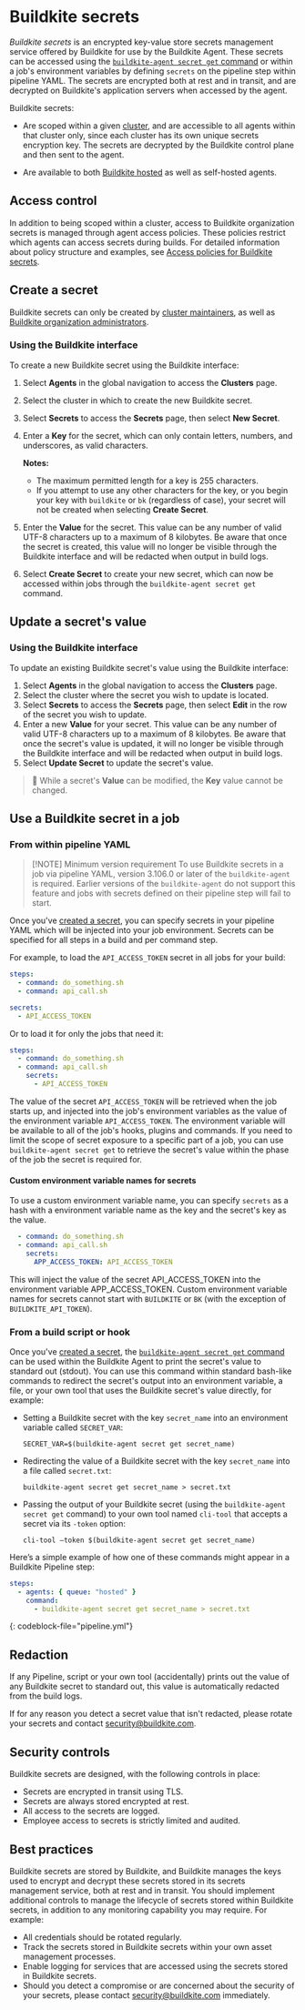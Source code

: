 # Buildkite secrets

_Buildkite secrets_ is an encrypted key-value store secrets management service offered by Buildkite for use by the Buildkite Agent. These secrets can be accessed using the [`buildkite-agent secret get` command](/docs/agent/v3/cli-secret) or within a job's environment variables by defining `secrets` on the pipeline step within pipeline YAML. The secrets are encrypted both at rest and in transit, and are decrypted on Buildkite's application servers when accessed by the agent.

Buildkite secrets:

- Are scoped within a given [cluster](/docs/pipelines/clusters), and are accessible to all agents within that cluster only, since each cluster has its own unique secrets encryption key. The secrets are decrypted by the Buildkite control plane and then sent to the agent.

- Are available to both [Buildkite hosted](/docs/pipelines/hosted-agents) as well as self-hosted agents.

## Access control

In addition to being scoped within a cluster, access to Buildkite organization secrets is managed through agent access policies. These policies restrict which agents can access secrets during builds. For detailed information about policy structure and examples, see [Access policies for Buildkite secrets](/docs/pipelines/security/secrets/buildkite-secrets/access-policies).

## Create a secret

Buildkite secrets can only be created by [cluster maintainers](/docs/pipelines/clusters/manage-clusters#manage-maintainers-on-a-cluster), as well as [Buildkite organization administrators](/docs/pipelines/security/permissions#manage-teams-and-permissions-organization-level-permissions).

### Using the Buildkite interface

To create a new Buildkite secret using the Buildkite interface:

1. Select **Agents** in the global navigation to access the **Clusters** page.
1. Select the cluster in which to create the new Buildkite secret.
1. Select **Secrets** to access the **Secrets** page, then select **New Secret**.
1. Enter a **Key** for the secret, which can only contain letters, numbers, and underscores, as valid characters.

    **Notes:**
    * The maximum permitted length for a key is 255 characters.
    * If you attempt to use any other characters for the key, or you begin your key with `buildkite` or `bk` (regardless of case), your secret will not be created when selecting **Create Secret**.

1. Enter the **Value** for the secret. This value can be any number of valid UTF-8 characters up to a maximum of 8 kilobytes. Be aware that once the secret is created, this value will no longer be visible through the Buildkite interface and will be redacted when output in build logs.
1. Select **Create Secret** to create your new secret, which can now be accessed within jobs through the `buildkite-agent secret get` command.

## Update a secret's value

### Using the Buildkite interface

To update an existing Buildkite secret's value using the Buildkite interface:

1. Select **Agents** in the global navigation to access the **Clusters** page.
1. Select the cluster where the secret you wish to update is located.
1. Select **Secrets** to access the **Secrets** page, then select **Edit** in the row of the secret you wish to update.
1. Enter a new **Value** for your secret. This value can be any number of valid UTF-8 characters up to a maximum of 8 kilobytes. Be aware that once the secret's value is updated, it will no longer be visible through the Buildkite interface and will be redacted when output in build logs.
1. Select **Update Secret** to update the secret's value.

> 📘
> While a secret's **Value** can be modified, the **Key** value cannot be changed.

## Use a Buildkite secret in a job

### From within pipeline YAML

> [!NOTE] Minimum version requirement
> To use Buildkite secrets in a job via pipeline YAML, version 3.106.0 or later of the `buildkite-agent` is required. Earlier versions of the `buildkite-agent` do not support this feature and jobs with secrets defined on their pipeline step will fail to start.

Once you've [created a secret](#create-a-secret), you can specify secrets in your pipeline YAML which will be injected into your job environment. Secrets can be specified for all steps in a build and per command step.

For example, to load the `API_ACCESS_TOKEN` secret in all jobs for your build:

```yaml
steps:
  - command: do_something.sh
  - command: api_call.sh

secrets:
  - API_ACCESS_TOKEN
```

Or to load it for only the jobs that need it:

```yaml
steps:
  - command: do_something.sh
  - command: api_call.sh
    secrets:
      - API_ACCESS_TOKEN
```

The value of the secret `API_ACCESS_TOKEN` will be retrieved when the job starts up, and injected into the job's environment variables as the value of the environment variable `API_ACCESS_TOKEN`. The environment variable will be available to all of the job's hooks, plugins and commands. If you need to limit the scope of secret exposure to a specific part of a job, you can use `buildkite-agent secret get` to retrieve the secret's value within the phase of the job the secret is required for.

#### Custom environment variable names for secrets

To use a custom environment variable name, you can specify `secrets` as a hash with a environment variable name as the key and the secret's key as the value.

```yaml
  - command: do_something.sh
  - command: api_call.sh
    secrets:
      APP_ACCESS_TOKEN: API_ACCESS_TOKEN
```

This will inject the value of the secret API_ACCESS_TOKEN into the environment variable APP_ACCESS_TOKEN. Custom environment variable names for secrets cannot start with `BUILDKITE` or `BK` (with the exception of `BUILDKITE_API_TOKEN`).

### From a build script or hook

Once you've [created a secret](#create-a-secret), the [`buildkite-agent secret get` command](/docs/agent/v3/cli-secret) can be used within the Buildkite Agent to print the secret's value to standard out (stdout). You can use this command within standard bash-like commands to redirect the secret's output into an environment variable, a file, or your own tool that uses the Buildkite secret's value directly, for example:

- Setting a Buildkite secret with the key `secret_name` into an environment variable called `SECRET_VAR`:

    `SECRET_VAR=$(buildkite-agent secret get secret_name)`

- Redirecting the value of a Buildkite secret with the key `secret_name` into a file called `secret.txt`:

    `buildkite-agent secret get secret_name > secret.txt`

- Passing the output of your Buildkite secret (using the `buildkite-agent secret get` command) to your own tool named `cli-tool` that accepts a secret via its `-token` option:

    `cli-tool —token $(buildkite-agent secret get secret_name)`

Here’s a simple example of how one of these commands might appear in a Buildkite Pipeline step:

```yaml
steps:
  - agents: { queue: "hosted" }
    command:
      - buildkite-agent secret get secret_name > secret.txt
```
{: codeblock-file="pipeline.yml"}

## Redaction

If any Pipeline, script or your own tool (accidentally) prints out the value of any Buildkite secret to standard out, this value is automatically redacted from the build logs.

If for any reason you detect a secret value that isn't redacted, please rotate your secrets and contact security@buildkite.com.

## Security controls

Buildkite secrets are designed, with the following controls in place:

- Secrets are encrypted in transit using TLS.
- Secrets are always stored encrypted at rest.
- All access to the secrets are logged.
- Employee access to secrets is strictly limited and audited.

## Best practices

Buildkite secrets are stored by Buildkite, and Buildkite manages the keys used to encrypt and decrypt these secrets stored in its secrets management service, both at rest and in transit. You should implement additional controls to manage the lifecycle of secrets stored within Buildkite secrets, in addition to any monitoring capability you may require. For example:

- All credentials should be rotated regularly.
- Track the secrets stored in Buildkite secrets within your own asset management processes.
- Enable logging for services that are accessed using the secrets stored in Buildkite secrets.
- Should you detect a compromise or are concerned about the security of your secrets, please contact security@buildkite.com immediately.
